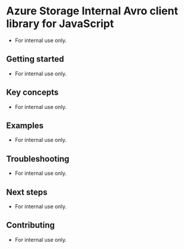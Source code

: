 # Azure Storage Internal Avro client library for JavaScript
- For internal use only.

## Getting started
- For internal use only.

## Key concepts
- For internal use only.

## Examples
- For internal use only.

## Troubleshooting
- For internal use only.

## Next steps
- For internal use only.

## Contributing
- For internal use only.